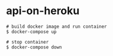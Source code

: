 # api-on-heroku
```
# build docker image and run container
$ docker-compose up

# stop container
$ docker-compose down
```